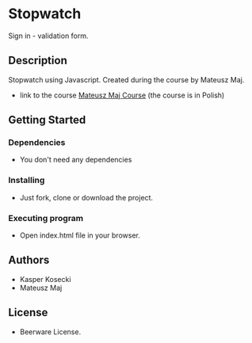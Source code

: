# Stopwatch

Sign in - validation form.

## Description

Stopwatch using Javascript. Created during the course by Mateusz Maj.
* link to the course [Mateusz Maj Course](https://www.udemy.com/course/10-projektow-w-czystym-javascript-cz-1/) (the course is in Polish)

## Getting Started
### Dependencies

* You don't need any dependencies

### Installing

* Just fork, clone or download the project.

### Executing program

* Open index.html file in your browser.

## Authors

* Kasper Kosecki
* Mateusz Maj

## License

* Beerware License.

